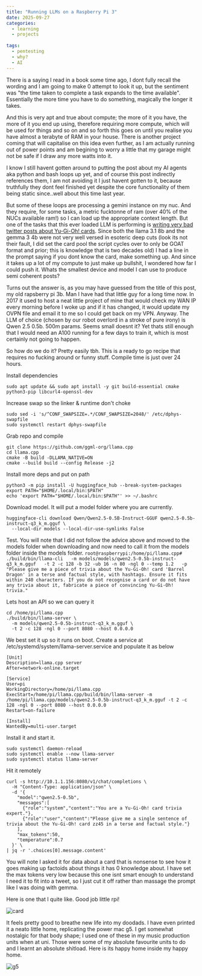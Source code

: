 ```yaml
---
title: "Running LLMs on a Raspberry Pi 3"
date: 2025-09-27
categories:
  - learning
  - projects
  
tags:
  - pentesting
  - why?
  - AI
---
```


There is a saying I read in a book some time ago, I dont fully recall the wording and I am going to make 0 attempt to look it up, but the sentiment was "the time taken to complete a task expands to the time available". Essentially the more time you have to do something, magically the longer it takes.

And this is very apt and true about compute; the more of it you have, the more of it you end up using, therefore requiring more compute, which will be used for things and so on and so forth this goes on until you realise you have almost a terabyte of RAM in your house. There is another project coming that will capitalise on this idea even further, as I am actually running out of power points and am begining to worry a little that my garage might not be safe if I draw any more watts into it.

I know I still havent gotten around to putting the post about my AI agents aka python and bash loops up yet, and of course this post indirectly references them, I am not avoiding it I just havent gotten to it, because truthfully they dont feel finished yet despite the core functionality of them being static since..well about this time last year.

But some of these loops are processing a gemini instance on my nuc. And they require, for some tasks, a metric fucktonne of ram (over 40% of the NUCs available ram!) so I can load up the appropriate context length. But one of the tasks that this ever loaded LLM is performing is [writing very bad twitter posts about Yu-Gi-Oh! cards](https://onecloudemoji.github.io/projects/experiments/twitterbot/). Since both the llama 3.1 8b and the gemma 3 4b were not very well versed in esoteric deep cuts (look its not their fault, I did set the card pool the script cycles over to only be GOAT format and prior; this is knowledge that is two decades old) I had a line in the prompt saying if you dont know the card, make something up. And since it takes up a lot of my compute to just make up bullshit,  I wondered how far I could push it. Whats the smallest device and model I can use to produce semi coherent posts?

Turns out the answer is, as you may have guessed from the title of this post, my old rapsberry pi 3b. Man I have had that little guy for a long time now. In 2017 it used to host a neat little project of mine that would check my WAN IP every morning before I woke up and if it has changed, it would update my OVPN file and email it to me so I could get back on my VPN. Anyway. The LLM of choice (chosen by our robot overlord in a stroke of pure irony) is Qwen 2.5 0.5b. 500m params. Seems small doesnt it? Yet thats still enough that I would need an A100 running for a few days to train it, which is most certainly not going to happen.

So how do we do it? Pretty easily tbh. This is a ready to go recipe that requires no fucking around or funny stuff. Compile time is just over 24 hours.

Install dependencies

````sudo apt update && sudo apt install -y git build-essential cmake python3-pip libcurl4-openssl-dev````

Increase swap so the linker & runtime don't choke
````
sudo sed -i 's/^CONF_SWAPSIZE=.*/CONF_SWAPSIZE=2048/' /etc/dphys-swapfile
sudo systemctl restart dphys-swapfile
````

Grab repo and compile

````
git clone https://github.com/ggml-org/llama.cpp
cd llama.cpp
cmake -B build -DLLAMA_NATIVE=ON
cmake --build build --config Release -j2
````

Install more deps and put on path
````
python3 -m pip install -U huggingface_hub --break-system-packages
export PATH="$HOME/.local/bin:$PATH"
echo 'export PATH="$HOME/.local/bin:$PATH"' >> ~/.bashrc
````

Download model. It will put a model folder where you are currently.
````
huggingface-cli download Qwen/Qwen2.5-0.5B-Instruct-GGUF qwen2.5-0.5b-instruct-q3_k_m.gguf \
  --local-dir models --local-dir-use-symlinks False
````
  
Test. You will note that I did not follow the advice above and moved to the models folder when downloading and now need to call it from the models folder inside the models folder.
````root@raspberrypi:/home/pi/llama.cpp# ./build/bin/llama-cli   -m models/models/qwen2.5-0.5b-instruct-q3_k_m.gguf   -t 2 -c 128 -b 32 -ub 16 -n 80 -ngl 0 --temp 1.2   -p "Please give me a piece of trivia about the Yu-Gi-Oh! card 'Barrel Dragon' in a terse and factual style, with hashtags. Ensure it fits within 240 characters. If you do not recognise a card or do not have any trivia about it, fabricate a piece of convincing Yu-Gi-Oh! trivia."````

Lets host an API so we can query it
````
cd /home/pi/llama.cpp
./build/bin/llama-server \
  -m models/qwen2.5-0.5b-instruct-q3_k_m.gguf \
  -t 2 -c 128 -ngl 0 --port 8080 --host 0.0.0.0
````
  
We best set it up so it runs on boot. Create a service at /etc/systemd/system/llama-server.service and populate it as below

````
[Unit]
Description=llama.cpp server
After=network-online.target

[Service]
User=pi
WorkingDirectory=/home/pi/llama.cpp
ExecStart=/home/pi/llama.cpp/build/bin/llama-server -m /home/pi/llama.cpp/models/qwen2.5-0.5b-instruct-q3_k_m.gguf -t 2 -c 128 -ngl 0 --port 8080 --host 0.0.0.0
Restart=on-failure

[Install]
WantedBy=multi-user.target
````

Install it and start it.
````
sudo systemctl daemon-reload
sudo systemctl enable --now llama-server
sudo systemctl status llama-server
````

Hit it remotely

````
curl -s http://10.1.1.156:8080/v1/chat/completions \
  -H "Content-Type: application/json" \
  -d '{
    "model":"qwen2.5-0.5b",
    "messages":[
      {"role":"system","content":"You are a Yu-Gi-Oh! card trivia expert."},
      {"role":"user","content":"Please give me a single sentence of trivia about the Yu-Gi-Oh! card zz45 in a terse and factual style."}
    ],
    "max_tokens":50,
    "temperature":0.7
  }' \
| jq -r '.choices[0].message.content'
````

You will note I asked it for data about a card that is nonsense to see how it goes making up factoids about things it has 0 knowledge about. I have set the max tokens very low because this one isnt smart enough to understand I need it to fit into a tweet, so I just cut it off rather than massage the prompt like I was doing with gemma.

Here is one that I quite like. Good job little rpi!

![card](/assets/images/rpi/card.jpg)

It feels pretty good to breathe new life into my doodads. I have even printed it a neato little home, replicating the power mac g5. I get somewhat nostalgic for that body shape; I used one of these in my music production units when at uni. Those were some of my absolute favourite units to do and I learnt an absolute shitload. Here is its happy home inside my happy home.


![g5](/assets/images/rpi/g5.jpg)

